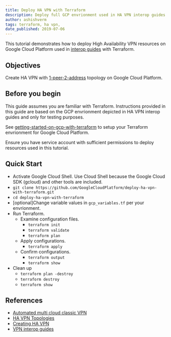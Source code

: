 ```yaml
---
title: Deploy HA VPN with Terraform
description: Deploy full GCP envrionment used in HA VPN interop guides with Terraform.
author: ashishverm
tags: terraform, ha vpn,
date_published: 2019-07-06
---
```


This tutorial demonstrates how to deploy High Availability VPN resources on Google Cloud Platform
used in [interop guides](https://cloud.google.com/vpn/docs/how-to/interop-guides) with Terraform.

## Objectives

Create HA VPN with [1-peer-2-address](https://cloud.google.com/vpn/docs/concepts/topologies#1-peer-2-addresses) topology
on Google Cloud Platform.

## Before you begin

This guide assumes you are familiar with Terraform. Instructions provided in this guide
are based on the GCP envrionment depicted in HA VPN interop guides and only for testing
purposes.

See [getting-started-on-gcp-with-terraform](https://github.com/GoogleCloudPlatform/community/blob/master/tutorials/getting-started-on-gcp-with-terraform/index.md)
to setup your Terraform envrionment for Google Cloud Platform.

Ensure you have service account with sufficient permissions to deploy resources
used in this tutorial.

## Quick Start

*   Activate Google Cloud Shell. Use Cloud Shell because the Google Cloud SDK
    (gcloud) and other tools are included.
*   `git clone https://github.com/GoogleCloudPlatform/deploy-ha-vpn-with-terraform.git`
*   `cd deploy-ha-vpn-with-terraform`
*   [optional]Change variable values in `gcp_variables.tf` per your envrionment.
*   Run Terraform.
    *   Examine configuration files.
        *   `terraform init`
        *   `terraform validate`
        *   `terraform plan`
    *   Apply configurations.
        *   `terraform apply`
    *   Confirm configurations.
        *   `terraform output`
        *   `terraform show`
*   Clean up
    *   `terraform plan -destroy`
    *   `terraform destroy`
    *   `terraform show`

## References

*   [Automated multi cloud classic VPN](https://github.com/GoogleCloudPlatform/autonetdeploy-multicloudvpn)
*   [HA VPN Topologies](https://cloud.google.com/vpn/docs/concepts/topologies#1-peer-2-addresses)
*   [Creating HA VPN](https://cloud.google.com/vpn/docs/how-to/creating-ha-vpn)
*   [VPN interop guides](https://cloud.google.com/vpn/docs/how-to/interop-guides)
